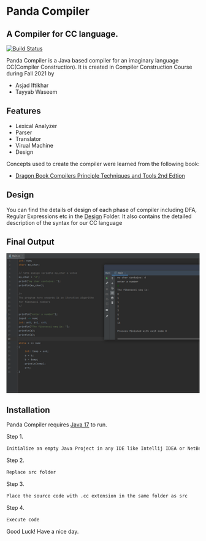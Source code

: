 # Panda Compiler
## A Compiler for CC language. 

[![Build Status](https://travis-ci.org/joemccann/dillinger.svg?branch=master)](https://github.com/AsjadIftikhar/PandaCompiler.git)

Panda Compiler is a Java based compiler for an imaginary language CC(Compiler Construction). 
It is created in Compiler Construction Course during Fall 2021 by

- Asjad Iftikhar
- Tayyab Waseem

## Features

- Lexical Analyzer
- Parser
- Translator
- Virual Machine
- Design

Concepts used to create the compiler were learned from the following book:
- [Dragon Book Compilers Principle Techniques and Tools 2nd Edtion](http://ce.sharif.edu/courses/94-95/1/ce414-2/resources/root/Text%20Books/Compiler%20Design/Alfred%20V.%20Aho,%20Monica%20S.%20Lam,%20Ravi%20Sethi,%20Jeffrey%20D.%20Ullman-Compilers%20-%20Principles,%20Techniques,%20and%20Tools-Pearson_Addison%20Wesley%20(2006).pdf)

## Design
You can find the details of design of each phase of compiler including DFA, Regular Expressions etc in the [Design](https://github.com/AsjadIftikhar/PandaCompiler/tree/main/Design) Folder.
It also contains the detailed description of the syntax for our CC language

## Final Output
![PandaCompiler](https://github.com/AsjadIftikhar/PandaCompiler/blob/main/compiler.png?raw=true)

## Installation

Panda Compiler requires [Java 17](https://www.oracle.com/java/technologies/javase/jdk17-archive-downloads.html) to run.

Step 1.

```sh
Initialize an empty Java Project in any IDE like Intellij IDEA or NetBeans
```

Step 2.

```sh
Replace src folder
```

Step 3.

```sh
Place the source code with .cc extension in the same folder as src
```

Step 4.

```sh
Execute code
```

Good Luck! Have a nice day.

